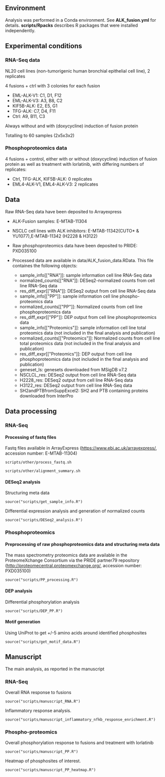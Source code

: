 ## Environment

Analysis was performed in a Conda environment. See **ALK_fusion.yml** for details. **scripts/Rpacks** describes R packages that were installed independently.

## Experimental conditions

### RNA-Seq data

NL20 cell lines (non-tumorigenic human bronchial epithelial cell line), 2 replicates

4 fusions + ctrl with 3 colonies for each fusion
* EML-ALK-V1: C1, D1, F12
* EML-ALK-V3: A3, B8, C2
* KIF5B-ALK: E2, E5, G1
* TFG-ALK: C7, D4, F11
* Ctrl: A9, B11, C3

Always without and with  (doxycycline) induction of fusion protein

Totalling to 60 samples (2x5x3x2)

### Phosphoproteomics data

4 fusions + control, either with or without (doxycycline) induction of fusion protein as well as treatment with lorlatinib, with differing numbers of replicates:
* Ctrl, TFG-ALK, KIF5B-ALK: 0 replicates
* EML4-ALK-V1, EML4-ALK-V3: 2 replicates

## Data
Raw RNA-Seq data have been deposited to Arrayexpress
* ALK-Fusion samples: E-MTAB-11304
* NSCLC cell lines with ALK inhibitors: E-MTAB-11342(CUTO* & YU1077),E-MTAB-11342 (H2228 & H3122)
* Raw phosphoproteomics data have been deposited to PRIDE: PXD035100

* Processed data are available in data/ALK_fusion_data.RData. This file containes the following objects:
  * sample_info[["RNA"]]: sample information cell line RNA-Seq data
  * normalized_counts[["RNA"]]: DESeq2-normalized counts from cell line RNA-Seq data
  * res_diff_expr[["RNA"]]: DESeq2 output from cell line RNA-Seq data
  * sample_info[["PP"]]: sample information cell line phospho-proteomics data
  * normalized_counts[["PP"]]: Normalized counts from cell line phosphoproteomics data
  * res_diff_expr[["PP"]]: DEP output from cell line phosphoproteomics data
  * sample_info[["Proteomics"]]: sample information cell line total proteomics data (not included in the final analysis and publication)
  * normalized_counts[["Proteomics"]]: Normalized counts from cell line total proteomics data (not included in the final analysis and publication)
  * res_diff_expr[["Proteomics"]]: DEP output from cell line phosphoproteomics data (not included in the final analysis and publication)
  * geneset_ls: genesets downloaded from MSigDB v7.2
  * NSCLCL_res: DESeq2 output from cell line RNA-Seq data 
  * H2228_res: DESeq2 output from cell line RNA-Seq data 
  * H3122_res: DESeq2 output from cell line RNA-Seq data 
  * SH2andPTBfromSuppExcel2: SH2 and PTB containing proteins downloaded from InterPro

## Data processing

### RNA-Seq

#### Processing of fastq files

Fastq files available in ArrayExpress (https://www.ebi.ac.uk/arrayexpress/, accession number: E-MTAB-11304)

```{bash}
scripts/other/process_fastq.sh
```

```{bash}
scripts/other/alignment_summary.sh
```

#### DESeq2 analysis

Structuring meta data

```{r}
source("scripts/get_sample_info.R")
```

Differential expression analysis and generation of normalized counts

```{r}
source("scripts/DESeq2_analysis.R")
```

### Phosphoproteomics

#### Preprocessing of raw phosphoproteomics data and structuring meta data

The mass spectrometry proteomics data are available in the ProteomeXchange Consortium via the PRIDE partner79 repository (http://proteomecentral.proteomexchange.org/, accession number: PXD035100)

```{r}
source("scripts/PP_processing.R")
```

#### DEP analysis

Differential phosphorylation analysis

```{r}
source("scripts/DEP_PP.R")
```

#### Motif generation

Using UniProt to get +/-5 amino acids around identified phosphosites

```{r}
source("scripts/get_motif_data.R")
```

## Manuscript
The main analysis, as reported in the manuscript

### RNA-Seq 

Overall RNA response to fusions

```{r}
source("scripts/manuscript_RNA.R")
```

Inflammatory response analysis.

  ```{r}
source("scripts/manuscript_inflammatory_nfkb_response_enrichment.R")
```

### Phospho-proteomics

Overall phosphorylation response to fusions and treatment with lorlatinib

  ```{r}
source("scripts/manuscript_PP.R")
```

Heatmap of phosphosites of interest.

  ```{r}
source("scripts/manuscript_PP_heatmap.R")
```


